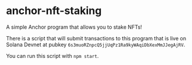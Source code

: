 # anchor-nft-staking
A simple Anchor program that allows you to stake NFTs!

There is a script that will submit transactions to this program that is live on Solana Devnet at pubkey `6s3muoRZnpcQ5jjUqPz1Ra9kyWAqiDbXexMmJJegAjRV`.

You can run this script with `npm start`.
